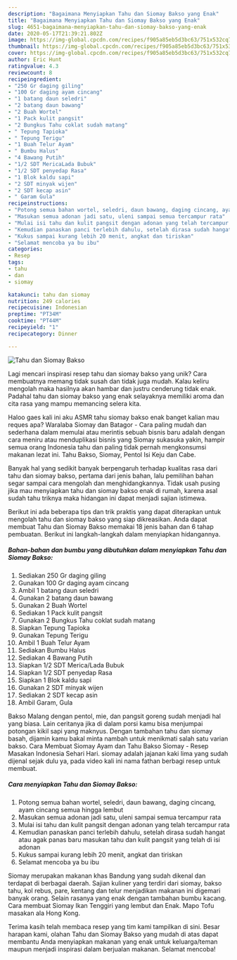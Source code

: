 ```yaml
---
description: "Bagaimana Menyiapkan Tahu dan Siomay Bakso yang Enak"
title: "Bagaimana Menyiapkan Tahu dan Siomay Bakso yang Enak"
slug: 4651-bagaimana-menyiapkan-tahu-dan-siomay-bakso-yang-enak
date: 2020-05-17T21:39:21.802Z
image: https://img-global.cpcdn.com/recipes/f905a85eb5d3bc63/751x532cq70/tahu-dan-siomay-bakso-foto-resep-utama.jpg
thumbnail: https://img-global.cpcdn.com/recipes/f905a85eb5d3bc63/751x532cq70/tahu-dan-siomay-bakso-foto-resep-utama.jpg
cover: https://img-global.cpcdn.com/recipes/f905a85eb5d3bc63/751x532cq70/tahu-dan-siomay-bakso-foto-resep-utama.jpg
author: Eric Hunt
ratingvalue: 4.3
reviewcount: 8
recipeingredient:
- "250 Gr daging giling"
- "100 Gr daging ayam cincang"
- "1 batang daun seledri"
- "2 batang daun bawang"
- "2 Buah Wortel"
- "1 Pack kulit pangsit"
- "2 Bungkus Tahu coklat sudah matang"
- " Tepung Tapioka"
- " Tepung Terigu"
- "1 Buah Telur Ayam"
- " Bumbu Halus"
- "4 Bawang Putih"
- "1/2 SDT MericaLada Bubuk"
- "1/2 SDT penyedap Rasa"
- "1 Blok kaldu sapi"
- "2 SDT minyak wijen"
- "2 SDT kecap asin"
- " Garam Gula"
recipeinstructions:
- "Potong semua bahan wortel, seledri, daun bawang, daging cincang, ayam cincang semua hingga lembut"
- "Masukan semua adonan jadi satu, uleni sampai semua tercampur rata"
- "Mulai isi tahu dan kulit pangsit dengan adonan yang telah tercampur rata"
- "Kemudian panaskan panci terlebih dahulu, setelah dirasa sudah hangat atau agak panas baru masukan tahu dan kulit pangsit yang telah di isi adonan"
- "Kukus sampai kurang lebih 20 menit, angkat dan tiriskan"
- "Selamat mencoba ya bu ibu"
categories:
- Resep
tags:
- tahu
- dan
- siomay

katakunci: tahu dan siomay 
nutrition: 249 calories
recipecuisine: Indonesian
preptime: "PT34M"
cooktime: "PT44M"
recipeyield: "1"
recipecategory: Dinner

---
```



![Tahu dan Siomay Bakso](https://img-global.cpcdn.com/recipes/f905a85eb5d3bc63/751x532cq70/tahu-dan-siomay-bakso-foto-resep-utama.jpg)

Lagi mencari inspirasi resep tahu dan siomay bakso yang unik? Cara membuatnya memang tidak susah dan tidak juga mudah. Kalau keliru mengolah maka hasilnya akan hambar dan justru cenderung tidak enak. Padahal tahu dan siomay bakso yang enak selayaknya memiliki aroma dan cita rasa yang mampu memancing selera kita.

Haloo gaes kali ini aku ASMR tahu siomay bakso enak banget kalian mau reques apa? Waralaba Siomay dan Batagor - Cara paling mudah dan sederhana dalam memulai atau merintis sebuah bisnis baru adalah dengan cara meniru atau menduplikasi bisnis yang Siomay sukasuka yakin, hampir semua orang Indonesia tahu dan paling tidak pernah mengkonsumsi makanan lezat ini. Tahu Bakso, Siomay, Pentol Isi Keju dan Cabe.

Banyak hal yang sedikit banyak berpengaruh terhadap kualitas rasa dari tahu dan siomay bakso, pertama dari jenis bahan, lalu pemilihan bahan segar sampai cara mengolah dan menghidangkannya. Tidak usah pusing jika mau menyiapkan tahu dan siomay bakso enak di rumah, karena asal sudah tahu triknya maka hidangan ini dapat menjadi sajian istimewa.


Berikut ini ada beberapa tips dan trik praktis yang dapat diterapkan untuk mengolah tahu dan siomay bakso yang siap dikreasikan. Anda dapat membuat Tahu dan Siomay Bakso memakai 18 jenis bahan dan 6 tahap pembuatan. Berikut ini langkah-langkah dalam menyiapkan hidangannya.

<!--inarticleads1-->

##### Bahan-bahan dan bumbu yang dibutuhkan dalam menyiapkan Tahu dan Siomay Bakso:

1. Sediakan 250 Gr daging giling
1. Gunakan 100 Gr daging ayam cincang
1. Ambil 1 batang daun seledri
1. Gunakan 2 batang daun bawang
1. Gunakan 2 Buah Wortel
1. Sediakan 1 Pack kulit pangsit
1. Gunakan 2 Bungkus Tahu coklat sudah matang
1. Siapkan  Tepung Tapioka
1. Gunakan  Tepung Terigu
1. Ambil 1 Buah Telur Ayam
1. Sediakan  Bumbu Halus
1. Sediakan 4 Bawang Putih
1. Siapkan 1/2 SDT Merica/Lada Bubuk
1. Siapkan 1/2 SDT penyedap Rasa
1. Siapkan 1 Blok kaldu sapi
1. Gunakan 2 SDT minyak wijen
1. Sediakan 2 SDT kecap asin
1. Ambil  Garam, Gula


Bakso Malang dengan pentol, mie, dan pangsit goreng sudah menjadi hal yang biasa. Lain ceritanya jika di dalam porsi kamu bisa menjumpai potongan kikil sapi yang maknyus. Dengan tambahan tahu dan siomay basah, dijamin kamu bakal minta nambah untuk menikmati salah satu varian bakso. Cara Membuat Siomay Ayam dan Tahu Bakso Siomay - Resep Masakan Indonesia Sehari Hari. siomay adalah jajanan kaki lima yang sudah dijenal sejak dulu ya, pada video kali ini nama fathan berbagi resep untuk membuat. 

<!--inarticleads2-->

##### Cara menyiapkan Tahu dan Siomay Bakso:

1. Potong semua bahan wortel, seledri, daun bawang, daging cincang, ayam cincang semua hingga lembut
1. Masukan semua adonan jadi satu, uleni sampai semua tercampur rata
1. Mulai isi tahu dan kulit pangsit dengan adonan yang telah tercampur rata
1. Kemudian panaskan panci terlebih dahulu, setelah dirasa sudah hangat atau agak panas baru masukan tahu dan kulit pangsit yang telah di isi adonan
1. Kukus sampai kurang lebih 20 menit, angkat dan tiriskan
1. Selamat mencoba ya bu ibu


Siomay merupakan makanan khas Bandung yang sudah dikenal dan terdapat di berbagai daerah. Sajian kuliner yang terdiri dari siomay, bakso tahu, kol rebus, pare, kentang dan telur menjadikan makanan ini digemari banyak orang. Selain rasanya yang enak dengan tambahan bumbu kacang. Cara membuat Siomay Ikan Tenggiri yang lembut dan Enak. Mapo Tofu masakan ala Hong Kong. 

Terima kasih telah membaca resep yang tim kami tampilkan di sini. Besar harapan kami, olahan Tahu dan Siomay Bakso yang mudah di atas dapat membantu Anda menyiapkan makanan yang enak untuk keluarga/teman maupun menjadi inspirasi dalam berjualan makanan. Selamat mencoba!
